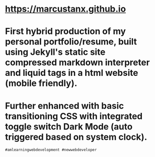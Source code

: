 # https://marcustanx.github.io

# First hybrid production of my personal portfolio/resume, built using Jekyll's static site compressed markdown interpreter and liquid tags in a html website (mobile friendly). 

# Further enhanced with basic transitioning CSS with integrated toggle switch Dark Mode (auto triggered based on system clock).
    #amlearningwebdevelopment #newwebdeveloper

